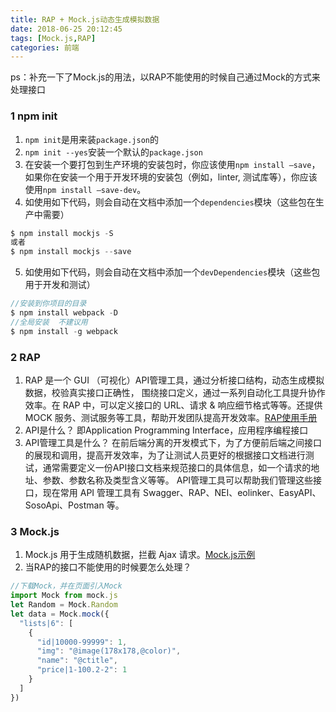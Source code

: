 ```yaml
---
title: RAP + Mock.js动态生成模拟数据
date: 2018-06-25 20:12:45
tags: [Mock.js,RAP]
categories: 前端
---
```


ps：补充一下了Mock.js的用法，以RAP不能使用的时候自己通过Mock的方式来处理接口
<escape><!-- more --></escape>
### 1 npm init
1.  `npm init`是用来装`package.json`的
2.  `npm init --yes`安装一个默认的`package.json`
3.  在安装一个要打包到生产环境的安装包时，你应该使用`npm install —save`，如果你在安装一个用于开发环境的安装包（例如，linter, 测试库等），你应该使用`npm install —save-dev`。
4.  如使用如下代码，则会自动在文档中添加一个`dependencies`模块（这些包在生产中需要）
```javascript
$ npm install mockjs -S
或者
$ npm install mockjs --save 
```
5.  如使用如下代码，则会自动在文档中添加一个`devDependencies`模块（这些包用于开发和测试）
```javascript
//安装到你项目的目录
$ npm install webpack -D
//全局安装  不建议用
$ npm install -g webpack  
```

### 2 RAP
1.  RAP 是一个 GUI （可视化）API管理工具，通过分析接口结构，动态生成模拟数据，校验真实接口正确性， 围绕接口定义，通过一系列自动化工具提升协作效率。在 RAP 中，可以定义接口的 URL、请求 & 响应细节格式等等。还提供 MOCK 服务、测试服务等工具，帮助开发团队提高开发效率。[RAP使用手册](https://github.com/thx/RAP/wiki/user_manual_cn)
2.  API是什么？
即Application Programming Interface，应用程序编程接口
3.  API管理工具是什么？
在前后端分离的开发模式下，为了方便前后端之间接口的展现和调用，提高开发效率，为了让测试人员更好的根据接口文档进行测试，通常需要定义一份API接口文档来规范接口的具体信息，如一个请求的地址、参数、参数名称及类型含义等等。 
API管理工具可以帮助我们管理这些接口，现在常用 API 管理工具有 Swagger、RAP、NEI、eolinker、EasyAPI、SosoApi、Postman 等。

### 3 Mock.js
1.  Mock.js 用于生成随机数据，拦截 Ajax 请求。[Mock.js示例](http://mockjs.com/examples.html)
2.  当RAP的接口不能使用的时候要怎么处理？
```javascript
//下载Mock，并在页面引入Mock
import Mock from mock.js
let Random = Mock.Random
let data = Mock.mock({
  "lists|6": [
    {
      "id|10000-99999": 1,
      "img": "@image(178x178,@color)",
      "name": "@ctitle",
      "price|1-100.2-2": 1
    }
  ]
})
```
